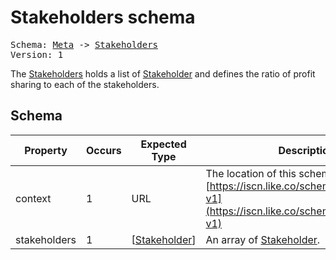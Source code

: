 # Stakeholders schema

<pre>
Schema: <a href="../meta/v1.md">Meta</a> -> <a href="#">Stakeholders</a>
Version: 1
</pre>

The [Stakeholders](#) holds a list of [Stakeholder](../stakeholder/v1.md) and defines the ratio of profit sharing to each of the stakeholders.

## Schema

Property|Occurs|Expected Type|Description
--|--|--|--
context|1|URL|The location of this schema:<br>[https://iscn.like.co/schema/stakeholders-v1](https://iscn.like.co/schema/stakeholders-v1)
stakeholders|1|\[[Stakeholder](../stakeholder/v1.md)\]|An array of [Stakeholder](../stakeholder/v1.md).

